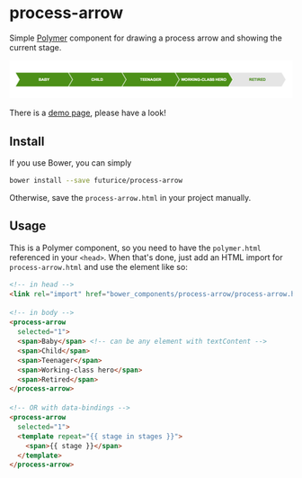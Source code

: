 process-arrow
=====================

Simple [Polymer](https://github.com/Polymer/) component for drawing a process arrow
and showing the current stage.

![](docs/example.png)

There is a [demo page](http://futurice.github.io/process-arrow/),
please have a look!


## Install

If you use Bower, you can simply

```sh
bower install --save futurice/process-arrow
```

Otherwise, save the `process-arrow.html` in your project manually.

## Usage

This is a Polymer component, so you need to have the `polymer.html` referenced in
your `<head>`. When that's done, just add an HTML import for `process-arrow.html`
and use the element like so:

```html
<!-- in head -->
<link rel="import" href="bower_components/process-arrow/process-arrow.html">

<!-- in body -->
<process-arrow
  selected="1">
  <span>Baby</span> <!-- can be any element with textContent -->
  <span>Child</span>
  <span>Teenager</span>
  <span>Working-class hero</span>
  <span>Retired</span>
</process-arrow>

<!-- OR with data-bindings -->
<process-arrow
  selected="1">
  <template repeat="{{ stage in stages }}">
    <span>{{ stage }}</span>
  </template>
</process-arrow>
```
